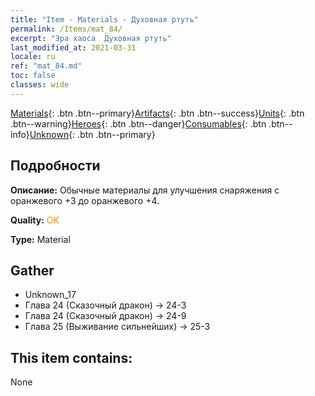 ```yaml
---
title: "Item - Materials - Духовная ртуть"
permalink: /Items/mat_84/
excerpt: "Эра хаоса  Духовная ртуть"
last_modified_at: 2021-03-31
locale: ru
ref: "mat_84.md"
toc: false
classes: wide
---
```

 [Materials](/ru/Items/){: .btn .btn--primary}[Artifacts](/ru/Items/Artifacts/){: .btn .btn--success}[Units](/ru/Items/Units/){: .btn .btn--warning}[Heroes](/ru/Items/Heroes/){: .btn .btn--danger}[Consumables](/ru/Items/Consumables/){: .btn .btn--info}[Unknown](/ru/Items/Unknown/){: .btn .btn--primary}

## Подробности
 **Описание:** Обычные материалы для улучшения снаряжения c оранжевого +3 до оранжевого +4.

 **Quality:** <span style="color: #FF8C00">OK</span>

 **Type:** Material

## Gather

*    Unknown_17 
*    Глава 24 (Сказочный дракон) -> 24-3 
*    Глава 24 (Сказочный дракон) -> 24-9 
*    Глава 25 (Выживание сильнейших) -> 25-3 

## This item contains:

  None

